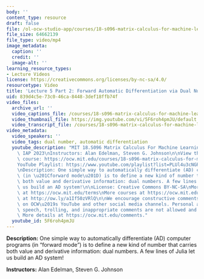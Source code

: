 ```yaml
---
body: ''
content_type: resource
draft: false
file: /ol-ocw-studio-app/courses/18-s096-matrix-calculus-for-machine-learning-and-beyond-january-iap-2023/ocw_18s096_lecture05-part2-new_2023jan27_360p_16_9.mp4
file_size: 64662139
file_type: video/mp4
image_metadata:
  caption: ''
  credit: ''
  image-alt: ''
learning_resource_types:
- Lecture Videos
license: https://creativecommons.org/licenses/by-nc-sa/4.0/
resourcetype: Video
title: 'Lecture 5 Part 2: Forward Automatic Differentiation via Dual Numbers'
uid: 839d4c5e-73c0-46ca-8448-3def18ffb74f
video_files:
  archive_url: ''
  video_captions_file: /courses/18-s096-matrix-calculus-for-machine-learning-and-beyond-january-iap-2023/ocw_18s096_lecture05-part2-new_2023jan27_captions.vtt
  video_thumbnail_file: https://img.youtube.com/vi/5F6roh4pmJU/default.jpg
  video_transcript_file: /courses/18-s096-matrix-calculus-for-machine-learning-and-beyond-january-iap-2023/ocw_18s096_lecture05-part2-new_2023jan27_transcript.pdf
video_metadata:
  video_speakers: ''
  video_tags: dual number, automatic differentiation
  youtube_description: "MIT 18.S096 Matrix Calculus For Machine Learning And Beyond,\
    \ IAP 2023\nInstructors: Alan Edelman, Steven G. Johnson\n\nView the complete\
    \ course: https://ocw.mit.edu/courses/18-s096-matrix-calculus-for-machine-learning-and-beyond-january-iap-2023/\n\
    YouTube Playlist: https://www.youtube.com/playlist?list=PLUl4u3cNGP62EaLLH92E_VCN4izBKK6OE\n\
    \nDescription: One simple way to automatically differentiate (AD) computer programs\
    \ (in \u201Cforward mode\u201D) is to define a new kind of number that carries\
    \ both value and derivative information: dual numbers. A few lines of Julia let\
    \ us build an AD system!\n\nLicense: Creative Commons BY-NC-SA\nMore information\
    \ at https://ocw.mit.edu/terms\nMore courses at https://ocw.mit.edu\nSupport OCW\
    \ at http://ow.ly/a1If50zVRlQ\n\nWe encourage constructive comments and discussion\
    \ on OCW\u2019s YouTube and other social media channels. Personal attacks, hate\
    \ speech, trolling, and inappropriate comments are not allowed and may be removed.\
    \ More details at https://ocw.mit.edu/comments."
  youtube_id: 5F6roh4pmJU
---
```

**Description:** One simple way to automatically differentiate (AD) computer programs (in “forward mode”) is to define a new kind of number that carries both value and derivative information: dual numbers. A few lines of Julia let us build an AD system!

**Instructors:** Alan Edelman, Steven G. Johnson